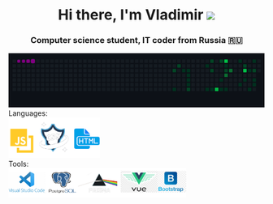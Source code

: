<h1 align="center">Hi there, I'm  Vladimir 
<img src="https://github.com/blackcater/blackcater/raw/main/images/Hi.gif" height="32"/></h1>
<h3 align="center">Computer science student, IT coder from Russia 🇷🇺</h3>
  <img src="/public/snake.gif" alt="" srcset="">
 
 <!-- <img style="width: 300px;" src="/public/spinners.webp" alt="" srcset=""> -->


<div>Languages:</div>
  <img src="/public/JavaScript.png" alt="Java" width="180">&nbsp;

<div>Tools:</div>
  <img src="/public/tools.png" alt="Java" width="350">&nbsp;
 

  
 
